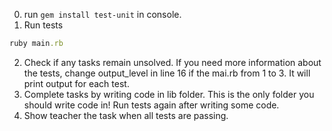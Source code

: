 0. run `gem install test-unit` in console.
1. Run tests
```ruby
ruby main.rb
```
2. Check if any tasks remain unsolved. If you need more information about the tests, change output_level in line 16 if the mai.rb from 1 to 3. It will print output for each test.
3. Complete tasks by writing code in lib folder. This is the only folder you should write code in!
Run tests again after writing some code.
4. Show teacher the task when all tests are passing.
